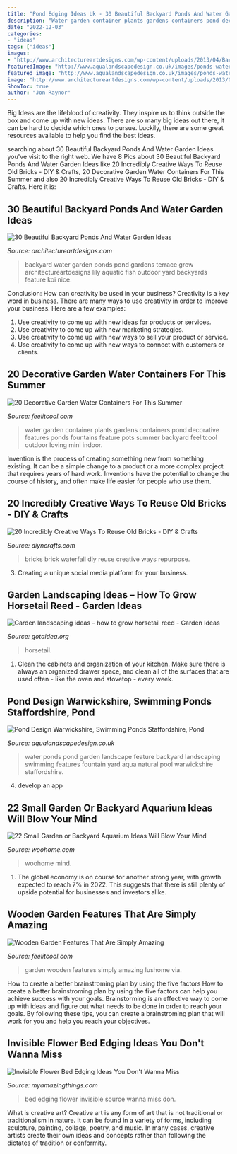 ```yaml
---
title: "Pond Edging Ideas Uk - 30 Beautiful Backyard Ponds And Water Garden Ideas"
description: "Water garden container plants gardens containers pond decorative features ponds fountains feature pots summer backyard feelitcool outdoor loving mini indoor"
date: "2022-12-03"
categories:
- "ideas"
tags: ["ideas"]
images:
- "http://www.architectureartdesigns.com/wp-content/uploads/2013/04/Backyard-ArchitectureArtDesigns-28.jpg"
featuredImage: "http://www.aqualandscapedesign.co.uk/images/ponds-water_006.jpg"
featured_image: "http://www.aqualandscapedesign.co.uk/images/ponds-water_006.jpg"
image: "http://www.architectureartdesigns.com/wp-content/uploads/2013/04/Backyard-ArchitectureArtDesigns-28.jpg"
ShowToc: true
author: "Jon Raynor"
---
```



Big Ideas are the lifeblood of creativity. They inspire us to think outside the box and come up with new ideas. There are so many big ideas out there, it can be hard to decide which ones to pursue. Luckily, there are some great resources available to help you find the best ideas.

	

		
searching about 30 Beautiful Backyard Ponds And Water Garden Ideas you've visit to the right web. We have 8 Pics about 30 Beautiful Backyard Ponds And Water Garden Ideas like 20 Incredibly Creative Ways To Reuse Old Bricks - DIY &amp; Crafts, 20 Decorative Garden Water Containers For This Summer and also 20 Incredibly Creative Ways To Reuse Old Bricks - DIY &amp; Crafts. Here it is:
		
    
## 30 Beautiful Backyard Ponds And Water Garden Ideas

<img loading=lazy src="http://www.architectureartdesigns.com/wp-content/uploads/2013/04/Backyard-ArchitectureArtDesigns-28.jpg" onerror="this.onerror=null;this.src='https://tse4.mm.bing.net/th?id=OIP.y-M27K5KNthjwuwB-IoL-QHaJQ&amp;pid=15.1';" alt="30 Beautiful Backyard Ponds And Water Garden Ideas">

_Source: architectureartdesigns.com_

>backyard water garden ponds pond gardens terrace grow architectureartdesigns lily aquatic fish outdoor yard backyards feature koi nice. 

	

Conclusion: How can creativity be used in your business?
Creativity is a key word in business. There are many ways to use creativity in order to improve your business. Here are a few examples:
1. Use creativity to come up with new ideas for products or services.
2. Use creativity to come up with new marketing strategies.
3. Use creativity to come up with new ways to sell your product or service.
4. Use creativity to come up with new ways to connect with customers or clients.

    
## 20 Decorative Garden Water Containers For This Summer

<img loading=lazy src="http://feelitcool.com/wp-content/uploads/2016/06/048640498459025bc39e05561b1cec53.jpg" onerror="this.onerror=null;this.src='https://tse1.mm.bing.net/th?id=OIP.MvMkmvVuq9NchjzbsTRRLQHaJ4&amp;pid=15.1';" alt="20 Decorative Garden Water Containers For This Summer">

_Source: feelitcool.com_

>water garden container plants gardens containers pond decorative features ponds fountains feature pots summer backyard feelitcool outdoor loving mini indoor. 

	

Invention is the process of creating something new from something existing. It can be a simple change to a product or a more complex project that requires years of hard work. Inventions have the potential to change the course of history, and often make life easier for people who use them.

    
## 20 Incredibly Creative Ways To Reuse Old Bricks - DIY &amp; Crafts

<img loading=lazy src="http://www.diyncrafts.com/wp-content/uploads/2016/08/5-waterfall-from-bricks.jpg" onerror="this.onerror=null;this.src='https://tse2.mm.bing.net/th?id=OIP.1L6remOJNscmhQQFjRafWgHaOY&amp;pid=15.1';" alt="20 Incredibly Creative Ways To Reuse Old Bricks - DIY &amp; Crafts">

_Source: diyncrafts.com_

>bricks brick waterfall diy reuse creative ways repurpose. 

	

3. Creating a unique social media platform for your business.

    
## Garden Landscaping Ideas – How To Grow Horsetail Reed - Garden Ideas

<img loading=lazy src="http://www.gotaidea.org/images/201611/how-to-grow-horsetail-reed-patio-design-wood-deck-gravel.jpg" onerror="this.onerror=null;this.src='https://tse2.mm.bing.net/th?id=OIP.iVk_AFzR-2R1enVgaEmbMQHaLK&amp;pid=15.1';" alt="Garden landscaping ideas – how to grow horsetail reed - Garden Ideas">

_Source: gotaidea.org_

>horsetail. 

	

1. Clean the cabinets and organization of your kitchen. Make sure there is always an organized drawer space, and clean all of the surfaces that are used often - like the oven and stovetop - every week.

    
## Pond Design Warwickshire, Swimming Ponds Staffordshire, Pond

<img loading=lazy src="http://www.aqualandscapedesign.co.uk/images/ponds-water_006.jpg" onerror="this.onerror=null;this.src='https://tse1.mm.bing.net/th?id=OIP.yYuP2lBNm5hg0Oz_WWg0rwHaFj&amp;pid=15.1';" alt="Pond Design Warwickshire, Swimming Ponds Staffordshire, Pond">

_Source: aqualandscapedesign.co.uk_

>water ponds pond garden landscape feature backyard landscaping swimming features fountain yard aqua natural pool warwickshire staffordshire. 

	

4. develop an app

    
## 22 Small Garden Or Backyard Aquarium Ideas Will Blow Your Mind

<img loading=lazy src="https://www.woohome.com/wp-content/uploads/2015/04/outdoor-fish-tank-pond-woohome-2.jpg" onerror="this.onerror=null;this.src='https://tse1.mm.bing.net/th?id=OIP.1UFPKZYku3Pr2qWJmtlLHAHaM8&amp;pid=15.1';" alt="22 Small Garden or Backyard Aquarium Ideas Will Blow Your Mind">

_Source: woohome.com_

>woohome mind. 

	

1. The global economy is on course for another strong year, with growth expected to reach 7% in 2022. This suggests that there is still plenty of upside potential for businesses and investors alike.

    
## Wooden Garden Features That Are Simply Amazing

<img loading=lazy src="http://feelitcool.com/wp-content/uploads/2017/03/garden-wooden-features12.jpg" onerror="this.onerror=null;this.src='https://tse3.mm.bing.net/th?id=OIP.b1cmR88G_rP5bImWehzEUQHaKl&amp;pid=15.1';" alt="Wooden Garden Features That Are Simply Amazing">

_Source: feelitcool.com_

>garden wooden features simply amazing lushome via. 

	

How to create a better brainstroming plan by using the five factors
How to create a better brainstroming plan by using the five factors can help you achieve success with your goals. Brainstorming is an effective way to come up with ideas and figure out what needs to be done in order to reach your goals. By following these tips, you can create a brainstroming plan that will work for you and help you reach your objectives.

    
## Invisible Flower Bed Edging Ideas You Don&#039;t Wanna Miss

<img loading=lazy src="http://myamazingthings.com/wp-content/uploads/2017/04/gravel-1024x682.jpg" onerror="this.onerror=null;this.src='https://tse2.mm.bing.net/th?id=OIP.Lvh8CMZPlrFskGYr7hpo0wHaE7&amp;pid=15.1';" alt="Invisible Flower Bed Edging Ideas You Don&#039;t Wanna Miss">

_Source: myamazingthings.com_

>bed edging flower invisible source wanna miss don. 

	

What is creative art?
Creative art is any form of art that is not traditional or traditionalism in nature. It can be found in a variety of forms, including sculpture, painting, collage, poetry, and music. In many cases, creative artists create their own ideas and concepts rather than following the dictates of tradition or conformity.

